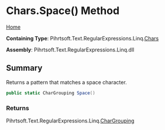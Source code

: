 # Chars\.Space\(\) Method

[Home](../../../../../../README.md)

**Containing Type**: Pihrtsoft\.Text\.RegularExpressions\.Linq\.[Chars](../README.md)

**Assembly**: Pihrtsoft\.Text\.RegularExpressions\.Linq\.dll

## Summary

Returns a pattern that matches a space character\.

```csharp
public static CharGrouping Space()
```

### Returns

Pihrtsoft\.Text\.RegularExpressions\.Linq\.[CharGrouping](../../CharGrouping/README.md)

